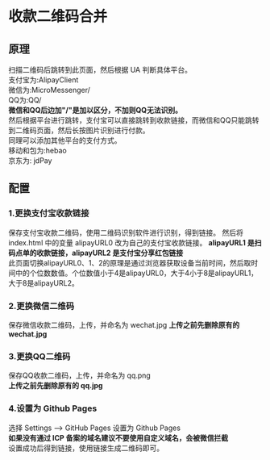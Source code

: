 ﻿# 收款二维码合并
## 原理
扫描二维码后跳转到此页面，然后根据 UA 判断具体平台。  
支付宝为:AlipayClient  
微信为:MicroMessenger/  
QQ为:QQ/  
**微信和QQ后边加"/"是加以区分，不加则QQ无法识别。**  
然后根据平台进行跳转，支付宝可以直接跳转到收款链接，而微信和QQ只能跳转到二维码页面，然后长按图片识别进行付款。  
同理可以添加其他平台的支付方式。  
移动和包为:hebao  
京东为: jdPay   
## 配置
### 1.更换支付宝收款链接  
保存支付宝收款二维码，使用二维码识别软件进行识别，得到链接。 
然后将 index.html 中的变量 alipayURL0 改为自己的支付宝收款链接。
**alipayURL1 是扫码点单的收款链接，alipayURL2 是支付宝分享红包链接**  
此页面切换alipayURL0、1、2的原理是通过浏览器获取设备当前时间，然后取时间中的个位数数值。个位数值小于4是alipayURL0，大于4小于8是alipayURL1，大于8是alipayURL2。  
### 2.更换微信二维码
保存微信收款二维码，上传，并命名为 wechat.jpg
**上传之前先删除原有的 wechat.jpg**
### 3.更换QQ二维码
保存QQ收款二维码，上传，并命名为 qq.png  
**上传之前先删除原有的 qq.jpg**  
### 4.设置为 Github Pages
选择 Settings --> GitHub Pages 设置为 Github Pages  
**如果没有通过 ICP 备案的域名建议不要使用自定义域名，会被微信拦截**  
设置成功后得到链接，使用链接生成二维码即可。
